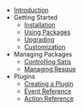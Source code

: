 - [Introduction](introduction.md)
- Getting Started
    - [Installation](getting-started/installation.md)
    - [Using Packages](getting-started/usage.md)
    - [Upgrading](getting-started/upgrade.md)
    - [Customization](getting-started/customizing.md)
- Managing Packages
    - [Controlling Satis](managing-packages/satis-configuration.md)
    - [Managing Resque](managing-packages/resque.md)
- Plugins
    - [Creating a Plugin](plugins/creating-a-plugin.md)
    - [Event Reference](plugins/event-reference.md)
    - [Action Reference](plugins/action-reference.md)
